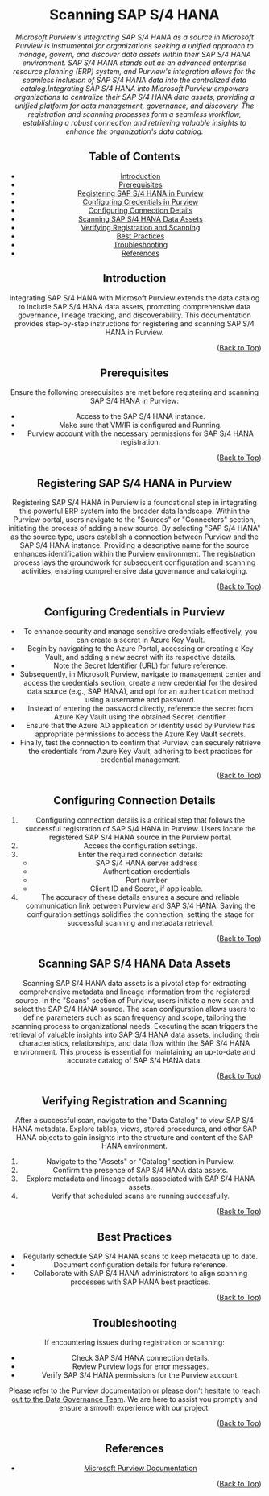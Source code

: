 <!-- Improved compatibility of Back to Top link -->
<a name="SAP S/4 HANA-top"></a>

<!-- Concept TITLE AND OVERVIEW -->

<center>

# Scanning SAP S/4 HANA

*Microsoft Purview's integrating SAP S/4 HANA as a source in Microsoft Purview is instrumental for organizations seeking a unified approach to manage, govern, and discover data assets within their SAP S/4 HANA environment. SAP S/4 HANA stands out as an advanced enterprise resource planning (ERP) system, and Purview's integration allows for the seamless inclusion of SAP S/4 HANA data into the centralized data catalog.Integrating SAP S/4 HANA into Microsoft Purview empowers organizations to centralize their SAP S/4 HANA data assets, providing a unified platform for data management, governance, and discovery. The registration and scanning processes form a seamless workflow, establishing a robust connection and retrieving valuable insights to enhance the organization's data catalog.*

## Table of Contents

- [Introduction](#introduction)
- [Prerequisites](#prerequisites)
- [Registering SAP S/4 HANA in Purview](#registering-sap-s4-hana-in-purview)
- [Configuring Credentials in Purview](#configuring-credentials-in-purview)
- [Configuring Connection Details](#configuring-connection-details)
- [Scanning SAP S/4 HANA Data Assets](#scanning-sap-s4-hana-data-assets)
- [Verifying Registration and Scanning](#verifying-registration-and-scanning)
- [Best Practices](#best-practices)
- [Troubleshooting](#troubleshooting)
- [References](#references)

## Introduction

Integrating SAP S/4 HANA with Microsoft Purview extends the data catalog to include SAP S/4 HANA data assets, promoting comprehensive data governance, lineage tracking, and discoverability. This documentation provides step-by-step instructions for registering and scanning SAP S/4 HANA in Purview.

<p align="right">(<a href="#SAP S/4 HANA-top">Back to Top</a>)</p>

## Prerequisites

Ensure the following prerequisites are met before registering and scanning SAP S/4 HANA in Purview:

- Access to the SAP S/4 HANA instance.
- Make sure that VM/IR is configured and Running.
- Purview account with the necessary permissions for SAP S/4 HANA registration.

<p align="right">(<a href="#SAP S/4 HANA-top">Back to Top</a>)</p>

## Registering SAP S/4 HANA in Purview

Registering SAP S/4 HANA in Purview is a foundational step in integrating this powerful ERP system into the broader data landscape. Within the Purview portal, users navigate to the "Sources" or "Connectors" section, initiating the process of adding a new source. By selecting "SAP S/4 HANA" as the source type, users establish a connection between Purview and the SAP S/4 HANA instance. Providing a descriptive name for the source enhances identification within the Purview environment. The registration process lays the groundwork for subsequent configuration and scanning activities, enabling comprehensive data governance and cataloging.

<p align="right">(<a href="#SAP S/4 HANA-top">Back to Top</a>)</p>

## Configuring Credentials in Purview

- To enhance security and manage sensitive credentials effectively, you can create a secret in Azure Key Vault.  
- Begin by navigating to the Azure Portal, accessing or creating a Key Vault, and adding a new secret with its respective details.  
- Note the Secret Identifier (URL) for future reference.  
- Subsequently, in Microsoft Purview, navigate to management center and access the credentials section, create a new credential for the desired data source (e.g., SAP HANA), and opt for an authentication method using a username and password. 
- Instead of entering the password directly, reference the secret from Azure Key Vault using the obtained Secret Identifier.  
- Ensure that the Azure AD application or identity used by Purview has appropriate permissions to access the Azure Key Vault secrets.  
- Finally, test the connection to confirm that Purview can securely retrieve the credentials from Azure Key Vault, adhering to best practices for credential management.

<p align="right">(<a href="#SAP S/4 HANA-top">Back to Top</a>)</p>

## Configuring Connection Details

1. Configuring connection details is a critical step that follows the successful registration of SAP S/4 HANA in Purview.  Users locate the registered SAP S/4 HANA source in the Purview portal.
2. Access the configuration settings.
3. Enter the required connection details:
   - SAP S/4 HANA server address
   - Authentication credentials
   - Port number
   - Client ID and Secret, if applicable.
4. The accuracy of these details ensures a secure and reliable communication link between Purview and SAP S/4 HANA. Saving the configuration settings solidifies the connection, setting the stage for successful scanning and metadata retrieval.

<p align="right">(<a href="#SAP S/4 HANA-top">Back to Top</a>)</p>

## Scanning SAP S/4 HANA Data Assets

Scanning SAP S/4 HANA data assets is a pivotal step for extracting comprehensive metadata and lineage information from the registered source. In the "Scans" section of Purview, users initiate a new scan and select the SAP S/4 HANA source. The scan configuration allows users to define parameters such as scan frequency and scope, tailoring the scanning process to organizational needs. Executing the scan triggers the retrieval of valuable insights into SAP S/4 HANA data assets, including their characteristics, relationships, and data flow within the SAP S/4 HANA environment. This process is essential for maintaining an up-to-date and accurate catalog of SAP S/4 HANA data.

<p align="right">(<a href="#SAP S/4 HANA-top">Back to Top</a>)</p>

## Verifying Registration and Scanning

After a successful scan, navigate to the "Data Catalog" to view SAP S/4 HANA metadata. Explore tables, views, stored procedures, and other SAP HANA objects to gain insights into the structure and content of the SAP HANA environment.

1. Navigate to the "Assets" or "Catalog" section in Purview.
2. Confirm the presence of SAP S/4 HANA data assets.
3. Explore metadata and lineage details associated with SAP S/4 HANA assets.
4. Verify that scheduled scans are running successfully.

<p align="right">(<a href="#SAP S/4 HANA-top">Back to Top</a>)</p>

## Best Practices

- Regularly schedule SAP S/4 HANA scans to keep metadata up to date.
- Document configuration details for future reference.
- Collaborate with SAP S/4 HANA administrators to align scanning processes with SAP HANA best practices.

<p align="right">(<a href="#SAP S/4 HANA-top">Back to Top</a>)</p>

## Troubleshooting

If encountering issues during registration or scanning:

- Check SAP S/4 HANA connection details.
- Review Purview logs for error messages.
- Verify SAP S/4 HANA permissions for the Purview account.

Please refer to the Purview documentation or please don't hesitate to [reach out to the Data Governance Team](mailto:data_governance_team@hanes.com). We are here to assist you promptly and ensure a smooth experience with our project.

<p align="right">(<a href="#SAP S/4 HANA-top">Back to Top</a>)</p>

## References

- [Microsoft Purview Documentation](https://docs.microsoft.com/en-us/azure/purview/)

<p align="right">(<a href="#SAP S/4 HANA-top">Back to Top</a>)</p>








